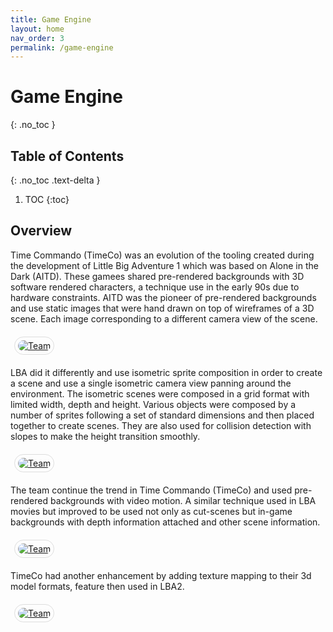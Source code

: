 ```yaml
---
title: Game Engine
layout: home
nav_order: 3
permalink: /game-engine
---
```


# Game Engine
{: .no_toc }

## Table of Contents
{: .no_toc .text-delta }

1. TOC
{:toc}

## Overview

Time Commando (TimeCo) was an evolution of the tooling created during the development of Little Big Adventure 1 which was based on Alone in the Dark (AITD).
These gamees shared pre-rendered backgrounds with 3D software rendered characters, a technique use in the early 90s due to hardware constraints. AITD was the pioneer of pre-rendered backgrounds and use static images that were hand drawn on top of wireframes of a 3D scene. Each image corresponding to a different camera view of the scene.

<a href="{{ site.baseurl }}/assets/images/others/aitd1.png" style="margin: 6px; display: inline-flex; border-radius: 15px; border: 1px solid #80808042; padding: 5px;">
    <img src="{{ site.baseurl }}/assets/images/others/aitd1.png" alt="Team" style="border-radius: 10px" />
</a>

LBA did it differently and use isometric sprite composition in order to create a scene and use a single isometric camera view panning around the environment. The isometric scenes were composed in a grid format with limited width,  depth and height. Various objects were composed by a number of sprites following a set of standard dimensions and then placed together to create scenes. They are also used for collision detection with slopes to make the height transition smoothly. 

<a href="{{ site.baseurl }}/assets/images/others/lba1street.gif" style="margin: 6px; display: inline-flex; border-radius: 15px; border: 1px solid #80808042; padding: 5px;">
    <img src="{{ site.baseurl }}/assets/images/others/lba1street.gif" alt="Team" style="border-radius: 10px" />
</a>

The team continue the trend in Time Commando (TimeCo) and used pre-rendered backgrounds with video motion. A similar technique used in LBA movies but improved to be used not only as cut-scenes but in-game backgrounds with depth information attached and other scene information.

<a href="{{ site.baseurl }}/assets/images/others/tico-prerendermotion.gif" style="margin: 6px; display: inline-flex; border-radius: 15px; border: 1px solid #80808042; padding: 5px;">
    <img src="{{ site.baseurl }}/assets/images/others/tico-prerendermotion.gif" alt="Team" style="border-radius: 10px" />
</a>

TimeCo had another enhancement by adding texture mapping to their 3d model formats, feature then used in LBA2.

<a href="{{ site.baseurl }}/assets/images/others/tico.jpg" style="margin: 6px; display: inline-flex; border-radius: 15px; border: 1px solid #80808042; padding: 5px;">
    <img src="{{ site.baseurl }}/assets/images/others/tico.jpg" alt="Team" style="border-radius: 10px" />
</a>
